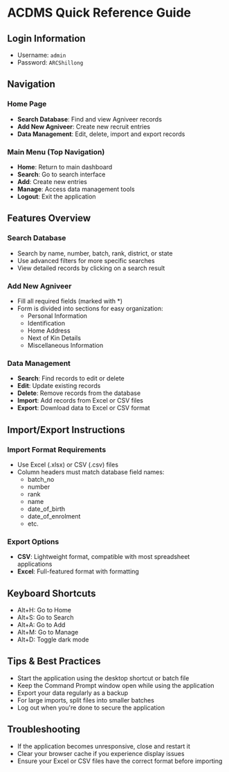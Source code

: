 # ACDMS Quick Reference Guide

## Login Information
- Username: `admin`
- Password: `ARCShillong`

## Navigation

### Home Page
- **Search Database**: Find and view Agniveer records
- **Add New Agniveer**: Create new recruit entries
- **Data Management**: Edit, delete, import and export records

### Main Menu (Top Navigation)
- **Home**: Return to main dashboard
- **Search**: Go to search interface
- **Add**: Create new entries
- **Manage**: Access data management tools
- **Logout**: Exit the application

## Features Overview

### Search Database
- Search by name, number, batch, rank, district, or state
- Use advanced filters for more specific searches
- View detailed records by clicking on a search result

### Add New Agniveer
- Fill all required fields (marked with *)
- Form is divided into sections for easy organization:
  - Personal Information
  - Identification
  - Home Address
  - Next of Kin Details
  - Miscellaneous Information

### Data Management
- **Search**: Find records to edit or delete
- **Edit**: Update existing records
- **Delete**: Remove records from the database
- **Import**: Add records from Excel or CSV files
- **Export**: Download data to Excel or CSV format

## Import/Export Instructions

### Import Format Requirements
- Use Excel (.xlsx) or CSV (.csv) files
- Column headers must match database field names:
  - batch_no
  - number
  - rank
  - name
  - date_of_birth
  - date_of_enrolment
  - etc.

### Export Options
- **CSV**: Lightweight format, compatible with most spreadsheet applications
- **Excel**: Full-featured format with formatting

## Keyboard Shortcuts
- Alt+H: Go to Home
- Alt+S: Go to Search
- Alt+A: Go to Add
- Alt+M: Go to Manage
- Alt+D: Toggle dark mode

## Tips & Best Practices
- Start the application using the desktop shortcut or batch file
- Keep the Command Prompt window open while using the application
- Export your data regularly as a backup
- For large imports, split files into smaller batches
- Log out when you're done to secure the application

## Troubleshooting
- If the application becomes unresponsive, close and restart it
- Clear your browser cache if you experience display issues
- Ensure your Excel or CSV files have the correct format before importing